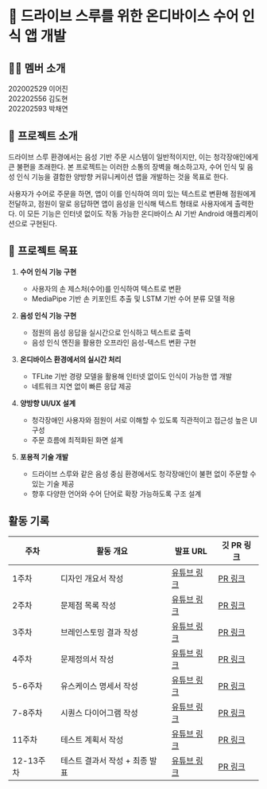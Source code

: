 # 🚀 드라이브 스루를 위한 온디바이스 수어 인식 앱 개발

## 🧑‍💻 멤버 소개

202002529 이어진  
202202556 김도현  
202202593 박채연

## 📌 프로젝트 소개

드라이브 스루 환경에서는 음성 기반 주문 시스템이 일반적이지만, 이는 청각장애인에게 큰 불편을 초래한다. 본 프로젝트는 이러한 소통의 장벽을 해소하고자, 수어 인식 및 음성 인식 기능을 결합한 양방향 커뮤니케이션 앱을 개발하는 것을 목표로 한다.

사용자가 수어로 주문을 하면, 앱이 이를 인식하여 의미 있는 텍스트로 변환해 점원에게 전달하고, 점원이 말로 응답하면 앱이 음성을 인식해 텍스트 형태로 사용자에게 출력한다. 이 모든 기능은 인터넷 없이도 작동 가능한 온디바이스 AI 기반 Android 애플리케이션으로 구현된다.

## 🎯 프로젝트 목표

1. **수어 인식 기능 구현**
   - 사용자의 손 제스처(수어)를 인식하여 텍스트로 변환
   - MediaPipe 기반 손 키포인트 추출 및 LSTM 기반 수어 분류 모델 적용

2. **음성 인식 기능 구현**
   - 점원의 음성 응답을 실시간으로 인식하고 텍스트로 출력
   - 음성 인식 엔진을 활용한 오프라인 음성-텍스트 변환 구현

3. **온디바이스 환경에서의 실시간 처리**
   - TFLite 기반 경량 모델을 활용해 인터넷 없이도 인식이 가능한 앱 개발
   - 네트워크 지연 없이 빠른 응답 제공

4. **양방향 UI/UX 설계**
   - 청각장애인 사용자와 점원이 서로 이해할 수 있도록 직관적이고 접근성 높은 UI 구성
   - 주문 흐름에 최적화된 화면 설계

5. **포용적 기술 개발**
   - 드라이브 스루와 같은 음성 중심 환경에서도 청각장애인이 불편 없이 주문할 수 있는 기술 제공
   - 향후 다양한 언어와 수어 단어로 확장 가능하도록 구조 설계

## 활동 기록  

| 주차  | 활동 개요               | 발표 URL | 깃 PR 링크 |
|------|----------------------|---------|------------------|
| 1주차 | 디자인 개요서 작성 | [유튜브 링크](https://youtu.be/k6VoF2thGbg) | [PR 링크](https://github.com/CD03-01/mobile-ai-service/pull/1) |
| 2주차 | 문제점 목록 작성 | [유튜브 링크](https://youtu.be/iseAybqoh64) | [PR 링크](https://github.com/CD03-01/mobile-ai-service/pull/2) |
| 3주차 | 브레인스토밍 결과 작성 | [유튜브 링크](https://youtu.be/8QuSFgxh-No) | [PR 링크](https://github.com/CD03-01/mobile-ai-service/pull/4) |
| 4주차 | 문제정의서 작성 | [유튜브 링크](https://www.youtube.com/watch?v=qooUvmYUQIk) | [PR 링크](https://github.com/CD03-01/mobile-ai-service/pull/6) |
| 5-6주차 | 유스케이스 명세서 작성 | [유튜브 링크](https://www.youtube.com/watch?v=jPpd5OYzP-Q) | [PR 링크](https://github.com/CD03-01/mobile-ai-service/pull/7) |
| 7-8주차 | 시퀀스 다이어그램 작성 | [유튜브 링크](https://www.youtube.com/watch?v=7SPE0kdX9PE) | [PR 링크](https://github.com/CD03-01/mobile-ai-service/pull/8) |
| 11주차 | 테스트 계획서 작성 | [유튜브 링크](https://www.youtube.com/watch?v=7APJIi2yUNo) | [PR 링크](https://github.com/CD03-01/mobile-ai-service/pull/9) |
| 12-13주차 | 테스트 결과서 작성 + 최종 발표 | [유튜브 링크](https://www.youtube.com/watch?v=yn-kv_r6_tI) | [PR 링크](https://github.com/CD03-01/mobile-ai-service/pull/10) |
